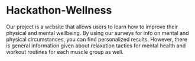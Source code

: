 # Hackathon-Wellness
Our project is a website that allows users to learn how to improve their physical and mental wellbeing. By using our surveys for info on mental and physical circumstances, you can find personalized results. However, there is general information given about relaxation tactics for mental health and workout routines for each muscle group as well.
